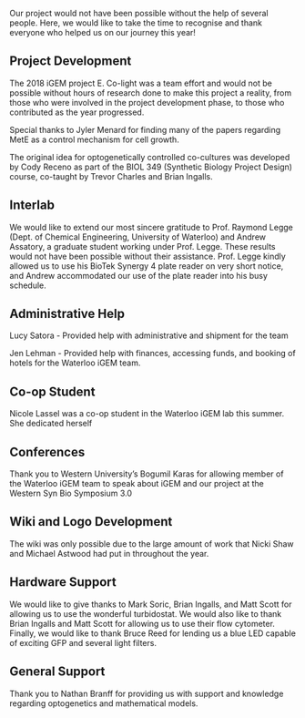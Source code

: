 Our project would not have been possible without the help of several people. Here, we would like to take the time to recognise and thank everyone who helped us on our journey this year! 

## Project Development

The 2018 iGEM project E. Co-light was a team effort and would not be possible without hours of research done to make this project a reality, from those who were involved in the project development phase, to those who contributed as the year progressed. 

Special thanks to Jyler Menard for finding many of the papers regarding MetE as a control mechanism for cell growth.

The original idea for optogenetically controlled co-cultures was developed by Cody Receno as part of the BIOL 349 (Synthetic Biology Project Design) course, co-taught by Trevor Charles and Brian Ingalls.

## Interlab 
We would like to extend our most sincere gratitude to Prof. Raymond Legge (Dept. of Chemical Engineering, University of Waterloo) and Andrew Assatory, a graduate student working under Prof. Legge. These results would not have been possible without their assistance. Prof. Legge kindly allowed us to use his BioTek Synergy 4 plate reader on very short notice, and Andrew accommodated our use of the plate reader into his busy schedule.

## Administrative Help

Lucy Satora - Provided help with administrative and shipment for the team

Jen Lehman - Provided help with finances, accessing funds, and booking of hotels for the Waterloo iGEM team.

## Co-op Student

Nicole Lassel was a co-op student in the Waterloo iGEM lab this summer. She dedicated herself 

## Conferences

Thank you to Western University’s Bogumil Karas for allowing member of the Waterloo iGEM team to speak about iGEM and our project at the Western Syn Bio Symposium 3.0

## Wiki and Logo Development

The wiki was only possible due to the large amount of work that Nicki Shaw and Michael Astwood had put in throughout the year.

## Hardware Support

We would like to give thanks to Mark Soric, Brian Ingalls, and Matt Scott for allowing us to use the wonderful turbidostat. We would also like to thank Brian Ingalls and Matt Scott for allowing us to use their flow cytometer. Finally, we would like to thank Bruce Reed for lending us a blue LED capable of exciting GFP and several light filters.

## General Support

Thank you to Nathan Branff for providing us with support and knowledge regarding optogenetics and mathematical models.


